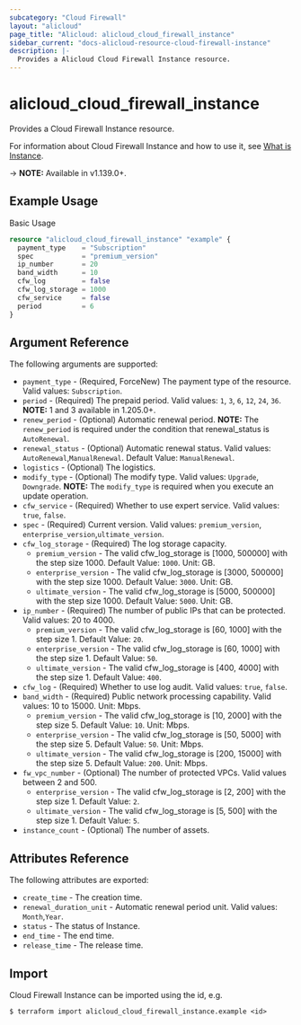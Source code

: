 ```yaml
---
subcategory: "Cloud Firewall"
layout: "alicloud"
page_title: "Alicloud: alicloud_cloud_firewall_instance"
sidebar_current: "docs-alicloud-resource-cloud-firewall-instance"
description: |-
  Provides a Alicloud Cloud Firewall Instance resource.
---
```


# alicloud\_cloud\_firewall\_instance

Provides a Cloud Firewall Instance resource.

For information about Cloud Firewall Instance and how to use it, see [What is Instance](https://www.alibabacloud.com/help/en/product/90174.htm).

-> **NOTE:** Available in v1.139.0+.


## Example Usage

Basic Usage

```terraform
resource "alicloud_cloud_firewall_instance" "example" {
  payment_type    = "Subscription"
  spec            = "premium_version"
  ip_number       = 20
  band_width      = 10
  cfw_log         = false
  cfw_log_storage = 1000
  cfw_service     = false
  period          = 6
}
```

## Argument Reference

The following arguments are supported:

* `payment_type` - (Required, ForceNew) The payment type of the resource. Valid values: `Subscription`.
* `period` - (Required) The prepaid period. Valid values: `1`, `3`, `6`, `12`, `24`, `36`. **NOTE:** 1 and 3 available in 1.205.0+.
* `renew_period` - (Optional) Automatic renewal period. **NOTE:** The `renew_period` is required under the condition that renewal_status is `AutoRenewal`.
* `renewal_status` - (Optional) Automatic renewal status. Valid values: `AutoRenewal`,`ManualRenewal`. Default Value: `ManualRenewal`.
* `logistics` - (Optional) The logistics.
* `modify_type` - (Optional) The modify type. Valid values: `Upgrade`, `Downgrade`.  **NOTE:** The `modify_type` is required when you execute an update operation.
* `cfw_service` - (Required) Whether to use expert service. Valid values: `true`, `false`.
* `spec` - (Required) Current version. Valid values: `premium_version`, `enterprise_version`,`ultimate_version`.
* `cfw_log_storage` - (Required) The log storage capacity. 
  * `premium_version` - The valid cfw_log_storage is [1000, 500000] with the step size 1000. Default Value: `1000`. Unit: GB.
  * `enterprise_version` - The valid cfw_log_storage is [3000, 500000] with the step size 1000. Default Value: `3000`. Unit: GB.
  * `ultimate_version` - The valid cfw_log_storage is [5000, 500000] with the step size 1000. Default Value: `5000`. Unit: GB.
* `ip_number` - (Required) The number of public IPs that can be protected. Valid values: 20 to 4000.
  * `premium_version` - The valid cfw_log_storage is [60, 1000] with the step size 1. Default Value: `20`. 
  * `enterprise_version` - The valid cfw_log_storage is [60, 1000] with the step size 1. Default Value: `50`. 
  * `ultimate_version` - The valid cfw_log_storage is [400, 4000] with the step size 1. Default Value: `400`. 
* `cfw_log` - (Required) Whether to use log audit. Valid values: `true`, `false`.
* `band_width` - (Required) Public network processing capability. Valid values: 10 to 15000. Unit: Mbps.
  * `premium_version` - The valid cfw_log_storage is [10, 2000] with the step size 5. Default Value: `10`. Unit: Mbps.
  * `enterprise_version` - The valid cfw_log_storage is [50, 5000] with the step size 5. Default Value: `50`. Unit: Mbps.
  * `ultimate_version` - The valid cfw_log_storage is [200, 15000] with the step size 5. Default Value: `200`. Unit: Mbps.
* `fw_vpc_number` - (Optional) The number of protected VPCs. Valid values between 2 and 500.
  * `enterprise_version` - The valid cfw_log_storage is [2, 200] with the step size 1. Default Value: `2`. 
  * `ultimate_version` - The valid cfw_log_storage is [5, 500] with the step size 1. Default Value: `5`. 
* `instance_count` - (Optional)  The number of assets.


## Attributes Reference

The following attributes are exported:

* `create_time` - The creation time.
* `renewal_duration_unit` - Automatic renewal period unit. Valid values: `Month`,`Year`.
* `status` - The status of Instance.
* `end_time` - The end time.
* `release_time` - The release time.

## Import

Cloud Firewall Instance can be imported using the id, e.g.

```shell
$ terraform import alicloud_cloud_firewall_instance.example <id>
```
